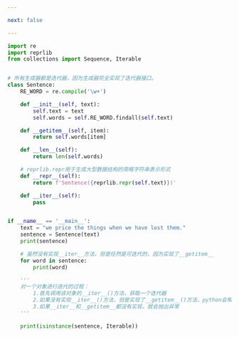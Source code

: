 ```yaml
---

next: false

---
```




<BlogInfo id="820" title="1.Sentence类" author="白日梦想猿" pv=0 read_times=0 pre_cost_time="0分50秒" category="可迭代对象_迭代器和生成器" tag_list="['可迭代对象_迭代器和生成器']" create_time="2022.04.16 15:19:07" update_time="2022.04.16 15:58:29" />

```python
import re
import reprlib
from collections import Sequence, Iterable


# 所有生成器都是迭代器，因为生成器完全实现了迭代器接口。
class Sentence:
    RE_WORD = re.compile('\w+')

    def __init__(self, text):
        self.text = text
        self.words = self.RE_WORD.findall(self.text)

    def __getitem__(self, item):
        return self.words[item]

    def __len__(self):
        return len(self.words)

    # reprlib.repr用于生成大型数据结构的简略字符串表示形式
    def __repr__(self):
        return f'Sentence({reprlib.repr(self.text)})'

    def __iter__(self):
        pass


if __name__ == '__main__':
    text = "we price the things when we have lost them."
    sentence = Sentence(text)
    print(sentence)

    # 虽然没有实现__iter__方法，但是任然是可迭代的，因为实现了__getitem__
    for word in sentence:
        print(word)

    '''
    对一个对象进行迭代的过程：
        1.首先调用该对象的__iter__()方法，获取一个迭代器
        2.如果没有实现__iter__()方法，但是实现了__getitem__()方法，python会帮助我们创建一个迭代器，尝试按顺序获取元素
        3.如果__iter__和__getitem__都没有实现，就会抛出异常
    '''

    print(isinstance(sentence, Iterable))

```



<ActionBox />
